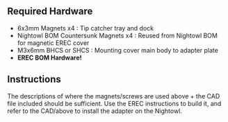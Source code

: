 ## Required Hardware
* 6x3mm Magnets x4 : Tip catcher tray and dock
* Nightowl BOM Countersunk Magnets x4 : Reused from Nightowl BOM for magnetic EREC cover
* M3x6mm BHCS or SHCS : Mounting cover main body to adapter plate
* __EREC BOM Hardware!__


## Instructions
The descriptions of where the magnets/screws are used above + the CAD file included should be sufficient. Use the EREC instructions to build it, and refer to the CAD/above to install the adapter on the Nightowl.
